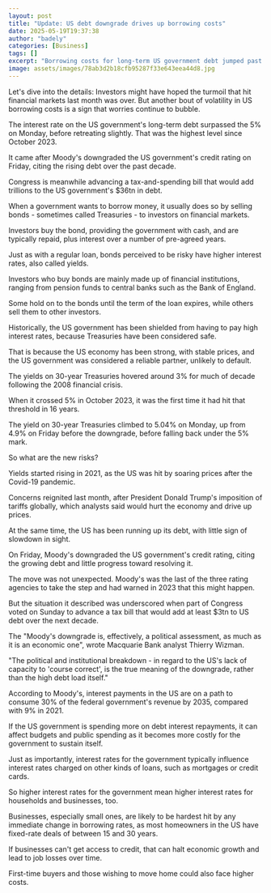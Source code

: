 ```yaml
---
layout: post
title: "Update: US debt downgrade drives up borrowing costs"
date: 2025-05-19T19:37:38
author: "badely"
categories: [Business]
tags: []
excerpt: "Borrowing costs for long-term US government debt jumped past 5% for the first time in 18 months, before retreating."
image: assets/images/78ab3d2b18cfb95287f33e643eea44d8.jpg
---
```


Let's dive into the details: Investors might have hoped the turmoil that hit financial markets last month was over. But another bout of volatility in US borrowing costs is a sign that worries continue to bubble.  

The interest rate on the US government's long-term debt surpassed the 5% on Monday, before retreating slightly. That was the highest level since October 2023.

It came after Moody's downgraded the US government's credit rating on Friday, citing the rising debt over the past decade.

Congress is meanwhile advancing a tax-and-spending bill that would add trillions to the US government's $36tn in debt. 

When a government wants to borrow money, it usually does so by selling bonds - sometimes called Treasuries - to investors on financial markets. 

Investors buy the bond, providing the government with cash, and are typically repaid, plus interest over a number of pre-agreed years. 

Just as with a regular loan, bonds perceived to be risky have higher interest rates, also called yields. 

Investors who buy bonds are mainly made up of financial institutions, ranging from pension funds to central banks such as the Bank of England. 

Some hold on to the bonds until the term of the loan expires, while others sell them to other investors.  

Historically, the US government has been shielded from having to pay high interest rates, because Treasuries have been considered safe.

That is because the US economy has been strong, with stable prices, and the US government was considered a reliable partner, unlikely to default.

The yields on 30-year Treasuries hovered around 3% for much of decade following the 2008 financial crisis. 

When it crossed 5% in October 2023, it was the first time it had hit that threshold in 16 years. 

The yield on 30-year Treasuries climbed to 5.04% on Monday, up from 4.9% on Friday before the downgrade, before falling back under the 5% mark.

So what are the new risks? 

Yields started rising in 2021, as the US was hit by soaring prices after the Covid-19 pandemic. 

Concerns reignited last month, after President Donald Trump's imposition of tariffs globally, which analysts said would hurt the economy and drive up prices. 

At the same time, the US has been running up its debt, with little sign of slowdown in sight. 

On Friday, Moody's downgraded the US government's credit rating, citing the growing debt and little progress toward resolving it.

The move was not unexpected. Moody's was the last of the three rating agencies to take the step and had warned in 2023 that this might happen.

But the situation it described was underscored when part of Congress voted on Sunday to advance a tax bill that would add at least $3tn to US debt over the next decade. 

The "Moody's downgrade is, effectively, a political assessment, as much as it is an economic one", wrote Macquarie Bank analyst Thierry Wizman.

"The political and institutional breakdown - in regard to the US's lack of capacity to 'course correct', is the true meaning of the downgrade, rather than the high debt load itself."

According to Moody's, interest payments in the US are on a path to consume 30% of the federal government's revenue by 2035, compared with 9% in 2021.

If the US government is spending more on debt interest repayments, it can affect budgets and public spending as it becomes more costly for the government to sustain itself.

Just as importantly, interest rates for the government typically influence interest rates charged on other kinds of loans, such as mortgages or credit cards. 

So higher interest rates for the government mean higher interest rates for households and businesses, too.

Businesses, especially small ones, are likely to be hardest hit by any immediate change in borrowing rates, as most homeowners in the US have fixed-rate deals of between 15 and 30 years. 

If businesses can't get access to credit, that can halt economic growth and lead to job losses over time.

First-time buyers and those wishing to move home could also face higher costs.


